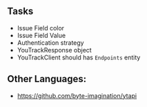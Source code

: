 ## Tasks

- Issue Field color
- Issue Field Value
- Authentication strategy
- YouTrackResponse object
- YouTrackClient should has `Endpoints` entity

## Other Languages:

- https://github.com/byte-imagination/ytapi
